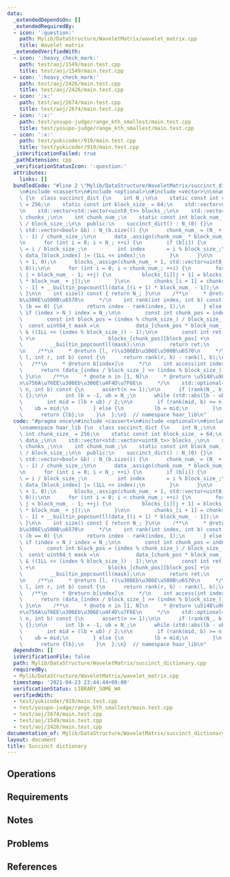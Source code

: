 ```yaml
---
data:
  _extendedDependsOn: []
  _extendedRequiredBy:
  - icon: ':question:'
    path: Mylib/DataStructure/WaveletMatrix/wavelet_matrix.cpp
    title: Wavelet matrix
  _extendedVerifiedWith:
  - icon: ':heavy_check_mark:'
    path: test/aoj/1549/main.test.cpp
    title: test/aoj/1549/main.test.cpp
  - icon: ':heavy_check_mark:'
    path: test/aoj/2426/main.test.cpp
    title: test/aoj/2426/main.test.cpp
  - icon: ':x:'
    path: test/aoj/2674/main.test.cpp
    title: test/aoj/2674/main.test.cpp
  - icon: ':x:'
    path: test/yosupo-judge/range_kth_smallest/main.test.cpp
    title: test/yosupo-judge/range_kth_smallest/main.test.cpp
  - icon: ':x:'
    path: test/yukicoder/919/main.test.cpp
    title: test/yukicoder/919/main.test.cpp
  _isVerificationFailed: true
  _pathExtension: cpp
  _verificationStatusIcon: ':question:'
  attributes:
    links: []
  bundledCode: "#line 2 \"Mylib/DataStructure/WaveletMatrix/succinct_dictionary.cpp\"\
    \n#include <cassert>\n#include <optional>\n#include <vector>\n\nnamespace haar_lib\
    \ {\n  class succinct_dict {\n    int N_;\n\n    static const int chunk_size_\
    \ = 256;\n    static const int block_size_ = 64;\n    std::vector<uint64_t> data_;\n\
    \n    std::vector<std::vector<uint8_t>> blocks_;\n\n    std::vector<uint32_t>\
    \ chunks_;\n\n    int chunk_num_;\n    static const int block_num_ = chunk_size_\
    \ / block_size_;\n\n  public:\n    succinct_dict() : N_(0) {}\n    succinct_dict(const\
    \ std::vector<bool> &b) : N_(b.size()) {\n      chunk_num_ = (N_ + chunk_size_\
    \ - 1) / chunk_size_;\n\n      data_.assign(chunk_num_ * block_num_ + 1, 0);\n\
    \n      for (int i = 0; i < N_; ++i) {\n        if (b[i]) {\n          int block_index\
    \ = i / block_size_;\n          int index       = i % block_size_;\n         \
    \ data_[block_index] |= (1LL << index);\n        }\n      }\n\n      chunks_.assign(chunk_num_\
    \ + 1, 0);\n      blocks_.assign(chunk_num_ + 1, std::vector<uint8_t>(block_num_,\
    \ 0));\n\n      for (int i = 0; i < chunk_num_; ++i) {\n        for (int j = 0;\
    \ j < block_num_ - 1; ++j) {\n          blocks_[i][j + 1] = blocks_[i][j] + __builtin_popcountll(data_[i\
    \ * block_num_ + j]);\n        }\n\n        chunks_[i + 1] = chunks_[i] + blocks_[i][block_num_\
    \ - 1] + __builtin_popcountll(data_[(i + 1) * block_num_ - 1]);\n      }\n   \
    \ }\n\n    int size() const { return N_; }\n\n    /**\n     * @return [0, index)\u306E\
    b\u306E\u500B\u6570\n     */\n    int rank(int index, int b) const {\n      if\
    \ (b == 0) {\n        return index - rank(index, 1);\n      } else {\n       \
    \ if (index > N_) index = N_;\n\n        const int chunk_pos = index / chunk_size_;\n\
    \        const int block_pos = (index % chunk_size_) / block_size_;\n\n      \
    \  const uint64_t mask =\n            data_[chunk_pos * block_num_ + block_pos]\
    \ & ((1LL << (index % block_size_)) - 1);\n\n        const int ret = chunks_[chunk_pos]\
    \ +\n                        blocks_[chunk_pos][block_pos] +\n               \
    \         __builtin_popcountll(mask);\n\n        return ret;\n      }\n    }\n\
    \n    /**\n     * @return [l, r)\u306Eb\u306E\u500B\u6570\n     */\n    int count(int\
    \ l, int r, int b) const {\n      return rank(r, b) - rank(l, b);\n    }\n\n \
    \   /**\n     * @return b[index]\n     */\n    int access(int index) const {\n\
    \      return (data_[index / block_size_] >> (index % block_size_)) & 1;\n   \
    \ }\n\n    /**\n     * @note n in [1, N]\n     * @return \u5148\u982D\u304B\u3089\
    n\u756A\u76EE\u306Eb\u306E\u4F4D\u7F6E\n     */\n    std::optional<int> select(int\
    \ n, int b) const {\n      assert(n >= 1);\n\n      if (rank(N_, b) < n) return\
    \ {};\n\n      int lb = -1, ub = N_;\n      while (std::abs(lb - ub) > 1) {\n\
    \        int mid = (lb + ub) / 2;\n\n        if (rank(mid, b) >= n) {\n      \
    \    ub = mid;\n        } else {\n          lb = mid;\n        }\n      }\n\n\
    \      return {lb};\n    }\n  };\n}  // namespace haar_lib\n"
  code: "#pragma once\n#include <cassert>\n#include <optional>\n#include <vector>\n\
    \nnamespace haar_lib {\n  class succinct_dict {\n    int N_;\n\n    static const\
    \ int chunk_size_ = 256;\n    static const int block_size_ = 64;\n    std::vector<uint64_t>\
    \ data_;\n\n    std::vector<std::vector<uint8_t>> blocks_;\n\n    std::vector<uint32_t>\
    \ chunks_;\n\n    int chunk_num_;\n    static const int block_num_ = chunk_size_\
    \ / block_size_;\n\n  public:\n    succinct_dict() : N_(0) {}\n    succinct_dict(const\
    \ std::vector<bool> &b) : N_(b.size()) {\n      chunk_num_ = (N_ + chunk_size_\
    \ - 1) / chunk_size_;\n\n      data_.assign(chunk_num_ * block_num_ + 1, 0);\n\
    \n      for (int i = 0; i < N_; ++i) {\n        if (b[i]) {\n          int block_index\
    \ = i / block_size_;\n          int index       = i % block_size_;\n         \
    \ data_[block_index] |= (1LL << index);\n        }\n      }\n\n      chunks_.assign(chunk_num_\
    \ + 1, 0);\n      blocks_.assign(chunk_num_ + 1, std::vector<uint8_t>(block_num_,\
    \ 0));\n\n      for (int i = 0; i < chunk_num_; ++i) {\n        for (int j = 0;\
    \ j < block_num_ - 1; ++j) {\n          blocks_[i][j + 1] = blocks_[i][j] + __builtin_popcountll(data_[i\
    \ * block_num_ + j]);\n        }\n\n        chunks_[i + 1] = chunks_[i] + blocks_[i][block_num_\
    \ - 1] + __builtin_popcountll(data_[(i + 1) * block_num_ - 1]);\n      }\n   \
    \ }\n\n    int size() const { return N_; }\n\n    /**\n     * @return [0, index)\u306E\
    b\u306E\u500B\u6570\n     */\n    int rank(int index, int b) const {\n      if\
    \ (b == 0) {\n        return index - rank(index, 1);\n      } else {\n       \
    \ if (index > N_) index = N_;\n\n        const int chunk_pos = index / chunk_size_;\n\
    \        const int block_pos = (index % chunk_size_) / block_size_;\n\n      \
    \  const uint64_t mask =\n            data_[chunk_pos * block_num_ + block_pos]\
    \ & ((1LL << (index % block_size_)) - 1);\n\n        const int ret = chunks_[chunk_pos]\
    \ +\n                        blocks_[chunk_pos][block_pos] +\n               \
    \         __builtin_popcountll(mask);\n\n        return ret;\n      }\n    }\n\
    \n    /**\n     * @return [l, r)\u306Eb\u306E\u500B\u6570\n     */\n    int count(int\
    \ l, int r, int b) const {\n      return rank(r, b) - rank(l, b);\n    }\n\n \
    \   /**\n     * @return b[index]\n     */\n    int access(int index) const {\n\
    \      return (data_[index / block_size_] >> (index % block_size_)) & 1;\n   \
    \ }\n\n    /**\n     * @note n in [1, N]\n     * @return \u5148\u982D\u304B\u3089\
    n\u756A\u76EE\u306Eb\u306E\u4F4D\u7F6E\n     */\n    std::optional<int> select(int\
    \ n, int b) const {\n      assert(n >= 1);\n\n      if (rank(N_, b) < n) return\
    \ {};\n\n      int lb = -1, ub = N_;\n      while (std::abs(lb - ub) > 1) {\n\
    \        int mid = (lb + ub) / 2;\n\n        if (rank(mid, b) >= n) {\n      \
    \    ub = mid;\n        } else {\n          lb = mid;\n        }\n      }\n\n\
    \      return {lb};\n    }\n  };\n}  // namespace haar_lib\n"
  dependsOn: []
  isVerificationFile: false
  path: Mylib/DataStructure/WaveletMatrix/succinct_dictionary.cpp
  requiredBy:
  - Mylib/DataStructure/WaveletMatrix/wavelet_matrix.cpp
  timestamp: '2021-04-23 23:44:44+09:00'
  verificationStatus: LIBRARY_SOME_WA
  verifiedWith:
  - test/yukicoder/919/main.test.cpp
  - test/yosupo-judge/range_kth_smallest/main.test.cpp
  - test/aoj/2674/main.test.cpp
  - test/aoj/1549/main.test.cpp
  - test/aoj/2426/main.test.cpp
documentation_of: Mylib/DataStructure/WaveletMatrix/succinct_dictionary.cpp
layout: document
title: Succinct dictionary
---
```


## Operations

## Requirements

## Notes

## Problems

## References
